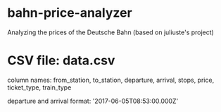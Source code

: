 # bahn-price-analyzer
Analyzing the prices of the Deutsche Bahn (based on juliuste's project)

# CSV file: data.csv
column names: from_station, to_station, departure, arrival, stops, price, ticket_type, train_type

departure and arrival format:
'2017-06-05T08:53:00.000Z'

